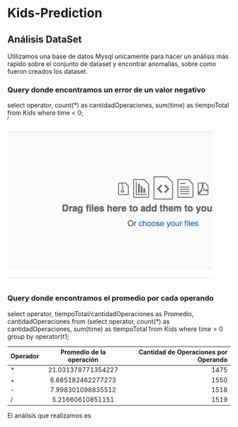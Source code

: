 
# Kids-Prediction
## Análisis DataSet


Utilizamos una base de datos Mysql unicamente para hacer un análisis más rapido sobre el conjunto de dataset y encontrar anomalias, sobre como fueron creados los dataset.

### Query donde encontramos un error de un valor negativo
select operator, count(*) as cantidadOperaciones, sum(time) as tiempoTotal from Kids
where time < 0;
![alt text](images/image.png)


### Query donde encontramos el promedio por cada operando
select operator, tiempoTotal/cantidadOperaciones as Promedio, cantidadOperaciones from
(select operator, count(*) as cantidadOperaciones, sum(time) as tiempoTotal from Kids
where time > 0
group by operator)t1;

| Operador        | Promedio de la operación           | Cantidad de Operaciones por Operando  |
| ------------- |:-------------:| -----:|
| *     | 21.031378771354227    |   1475 |
| +     | 6.685182462277273     |   1550 |
| -     | 7.998301098835512     |   1518 |
| /     | 5.21660610851151      |   1519 |



 El análisis que realizamos es 
